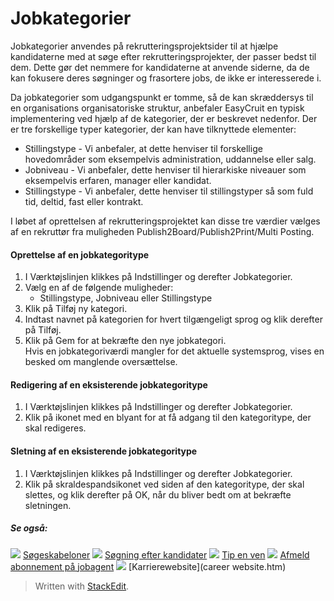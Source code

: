 # Jobkategorier

Jobkategorier anvendes på rekrutteringsprojektsider til at hjælpe kandidaterne med at søge efter rekrutteringsprojekter, der passer bedst til dem. Dette gør det nemmere for kandidaterne at anvende siderne, da de kan fokusere deres søgninger og frasortere jobs, de ikke er interesserede i.

Da jobkategorier som udgangspunkt er tomme, så de kan skræddersys til en organisations organisatoriske struktur, anbefaler EasyCruit en typisk implementering ved hjælp af de kategorier, der er beskrevet nedenfor. Der er tre forskellige typer kategorier, der kan have tilknyttede elementer:

-   Stillingstype  - Vi anbefaler, at dette henviser til forskellige hovedområder som eksempelvis administration, uddannelse eller salg.
-   Jobniveau  - Vi anbefaler, dette henviser til hierarkiske niveauer som eksempelvis erfaren, manager eller kandidat.
-   Stillingstype  - Vi anbefaler, dette henviser til stillingstyper så som fuld tid, deltid, fast eller kontrakt.

I løbet af oprettelsen af rekrutteringsprojektet kan disse tre værdier vælges af en rekruttør fra muligheden  Publish2Board/Publish2Print/Multi Posting.

#### Oprettelse af en jobkategoritype

1.  I  Værktøjslinjen  klikkes på  Indstillinger  og derefter  Jobkategorier.
2.  Vælg en af de følgende muligheder:
    -   Stillingstype,  Jobniveau  eller  Stillingstype
3.  Klik på  Tilføj ny kategori.
4.  Indtast navnet på kategorien for hvert tilgængeligt sprog og klik derefter på  Tilføj.
5.  Klik på  Gem  for at bekræfte den nye jobkategori.  
    Hvis en jobkategoriværdi mangler for det aktuelle systemsprog, vises en besked om manglende oversættelse.

#### Redigering af en eksisterende jobkategoritype

1.  I  Værktøjslinjen  klikkes på  Indstillinger  og derefter  Jobkategorier.
2.  Klik på ikonet med en blyant for at få adgang til den kategoritype, der skal redigeres.

#### Sletning af en eksisterende jobkategoritype

1.  I  Værktøjslinjen  klikkes på  Indstillinger  og derefter  Jobkategorier.
2.  Klik på skraldespandsikonet ved siden af den kategoritype, der skal slettes, og klik derefter på  OK, når du bliver bedt om at bekræfte sletningen.

##### Se også:

![](../Resources/Images/icon-document-link.png)  [Søgeskabeloner](search_templates.htm)
![](../Resources/Images/icon-document-link.png)  [Søgning efter kandidater](searching_for_candidates.htm)
![](../Resources/Images/icon-document-link.png)  [Tip en ven](email_a-friend.htm)
![](../Resources/Images/icon-document-link.png)  [Afmeld abonnement på jobagent](unsubscribe_from_job_agent.htm)
![](../Resources/Images/icon-document-link.png)  [Karrierewebsite](career website.htm)


> Written with [StackEdit](https://stackedit.io/).
<!--stackedit_data:
eyJoaXN0b3J5IjpbMjA3OTMyOTkyMl19
-->